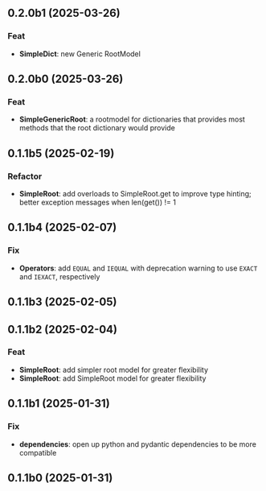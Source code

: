 ## 0.2.0b1 (2025-03-26)

### Feat

- **SimpleDict**: new Generic RootModel

## 0.2.0b0 (2025-03-26)

### Feat

- **SimpleGenericRoot**: a rootmodel for dictionaries that provides most methods that the root dictionary would provide

## 0.1.1b5 (2025-02-19)

### Refactor

- **SimpleRoot**: add overloads to SimpleRoot.get to improve type hinting; better exception messages when len(get()) != 1

## 0.1.1b4 (2025-02-07)

### Fix

- **Operators**: add `EQUAL` and `IEQUAL` with deprecation warning to use `EXACT` and `IEXACT`, respectively

## 0.1.1b3 (2025-02-05)

## 0.1.1b2 (2025-02-04)

### Feat

- **SimpleRoot**: add simpler root model for greater flexibility
- **SimpleRoot**: add SimpleRoot model for greater flexibility

## 0.1.1b1 (2025-01-31)

### Fix

- **dependencies**: open up python and pydantic dependencies to be more compatible

## 0.1.1b0 (2025-01-31)
